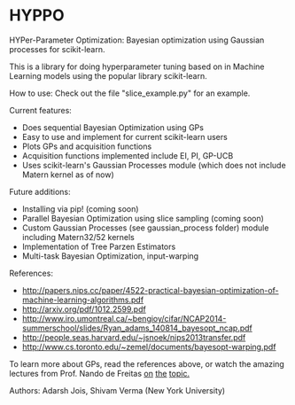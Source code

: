 # HYPPO
HYPer-Parameter Optimization: Bayesian optimization using Gaussian processes for scikit-learn.

This is a library for doing hyperparameter tuning based on in Machine Learning models using the popular library scikit-learn.

How to use: Check out the file "slice_example.py" for an example.

Current features:
* Does sequential Bayesian Optimization using GPs
* Easy to use and implement for current scikit-learn users
* Plots GPs and acquisition functions
* Acquisition functions implemented include EI, PI, GP-UCB
* Uses scikit-learn's Gaussian Processes module (which does not include Matern kernel as of now)

Future additions:
* Installing via pip! (coming soon)
* Parallel Bayesian Optimization using slice sampling (coming soon)
* Custom Gaussian Processes (see gaussian_process folder) module including Matern32/52 kernels
* Implementation of Tree Parzen Estimators
* Multi-task Bayesian Optimization, input-warping

References:
* http://papers.nips.cc/paper/4522-practical-bayesian-optimization-of-machine-learning-algorithms.pdf
* http://arxiv.org/pdf/1012.2599.pdf
* http://www.iro.umontreal.ca/~bengioy/cifar/NCAP2014-summerschool/slides/Ryan_adams_140814_bayesopt_ncap.pdf
* http://people.seas.harvard.edu/~jsnoek/nips2013transfer.pdf
* http://www.cs.toronto.edu/~zemel/documents/bayesopt-warping.pdf

To learn more about GPs, read the references above, or watch the amazing lectures from Prof. Nando de Freitas [on](https://www.youtube.com/watch?v=4vGiHC35j9s) [the](https://www.youtube.com/watch?v=MfHKW5z-OOA) [topic.](https://www.youtube.com/watch?v=vz3D36VXefI)

Authors:
Adarsh Jois, Shivam Verma (New York University)
